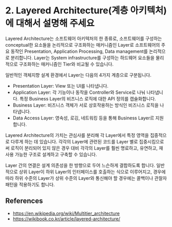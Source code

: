 # 2. Layered Architecture(계층 아키텍처)에 대해서 설명해 주세요

Layered Architecture는 소프트웨어 아키텍처의 한 종류로, 소프트웨어를 구성하는 conceptual한 요소들을 논리적으로 구조화하는 매커니즘인 Layer로 소프트웨어의 주요 동작인 Presentation, Application Processing, Data management를 논리적으로 분리합니다. Layer는 System infrastructure를 구성하는 하드웨어 요소들을 물리적으로 구조화하는 매커니즘인 Tier와 비교될 수 있습니다.

일반적인 객체지향 설계 환경에서 Layer는 다음의 4가지 계층으로 구분됩니다.

- Presentation Layer: View 또는 UI를 나타냅니다.
- Application Layer: 각 기능이나 동작을 Controller와 Service로 나눠 나타냅니다. 특정 Business Layer의 비즈니스 로직에 대한 API 정의를 캡슐화합니다.
- Business Layer: 비즈니스 객체가 서로 상호작용하는 방식인 비즈니스 로직을 나타냅니다.
- Data Access Layer: 영속성, 로깅, 네트워킹 등을 통해 Business Layer르 지원합니다.

Layered Architecture의 가치는 관심사를 분리해 각 Layer에서 특정 영역을 집중적으로 다루게 하는 데 있습니다. 각각의 Layer에 관련된 코드를 Layer 별로 집중시킴으로써 로직이 분리되어 있지 않은 경우 대비 각각의 Layer를 훨씬 명료하고, 유연하고, 재사용 가능한 구조로 설계하고 구축할 수 있습니다.

Layer 간의 연결은 설계 의존성을 한 방향으로 두어 느슨하게 결합하도록 합니다. 일반적으로 상위 Layer이 하위 Layer의 인터페이스를 호출하는 식으로 이루어지고, 경우에 따라 하위 수준의 Layer가 상위 수준의 Layer와 통신해야 할 경우에는 콜백이나 관찰자 패턴을 적용하기도 합니다.

## References

- https://en.wikipedia.org/wiki/Multitier_architecture
- https://wikibook.co.kr/article/layered-architecture/
